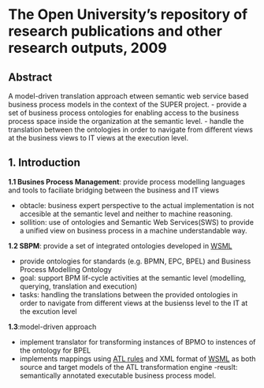 # The Open University’s repository of research publications and other research outputs, 2009

## Abstract
A  model-driven translation approach etween semantic web service based business process models in the context of the SUPER project.
	- provide a set of business process ontologies for enabling access to the business process space inside the organization at the semantic level.
	- handle the translation between the ontologies in order to navigate from different views at the business views to IT views at the execution level.

## 1. Introduction

**1.1 Busines Process Management**: provide process modelling languages and tools to faciliate bridging between the business and IT views

- obtacle: business expert perspective to the actual implementation is not accesible at the semantic level and neither to machine reasoning.
- sollition: use of ontologies and Semantic Web Services(SWS) to provide a unified view on business process in a machine understandable way.

**1.2 SBPM**: provide a set of integrated ontologies developed in [WSML](https://www.w3.org/Submission/WSML/)

- provide ontologies for standards (e.g. BPMN, EPC, BPEL) and Business Process Modelling Ontology
- goal: support BPM lif-cycle activities at the semantic level (modelling, querying, translation and execution)
- tasks: handling the translations between the provided ontologies in order to navigate from different views at the busienss level to the IT at the excution level

**1.3**:model-driven approach
- implement translator for transforming instances of BPMO to instences of the ontology for BPEL
- implements mappings using [ATL rules](https://wiki.eclipse.org/ATL/User_Guide_-_The_ATL_Language) and XML format of [WSML](https://en.wikipedia.org/wiki/Web_Services_Modeling_Language) as both source and target models of the ATL transformation engine
-reuslt: semantically annotated executable business process model.


